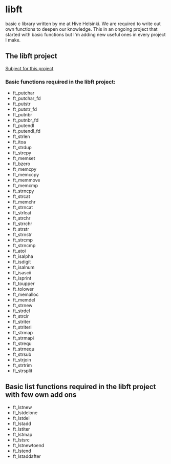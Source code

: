 # libft
basic c library written by me at Hive Helsinki. We are required to write out own functions to deepen our knowledge. This in an ongoing project that started with basic functions but I'm adding new useful ones in every project I make.

## The libft project
[Subject for this project](libft.en.pdf)

### Basic functions required in the libft project:
- ft_putchar
- ft_putchar_fd
- ft_putstr
- ft_putstr_fd
- ft_putnbr
- ft_putnbr_fd
- ft_putendl
- ft_putendl_fd
- ft_strlen
- ft_itoa
- ft_strdup
- ft_strcpy
- ft_memset
- ft_bzero
- ft_memcpy
- ft_memccpy
- ft_memmove
- ft_memcmp
- ft_strncpy
- ft_strcat
- ft_memchr
- ft_strncat
- ft_strlcat
- ft_strchr
- ft_strrchr
- ft_strstr
- ft_strnstr
- ft_strcmp
- ft_strncmp
- ft_atoi
- ft_isalpha
- ft_isdigit
- ft_isalnum
- ft_isascii
- ft_isprint
- ft_toupper
- ft_tolower
- ft_memalloc
- ft_memdel
- ft_strnew
- ft_strdel
- ft_strclr
- ft_striter
- ft_striteri
- ft_strmap
- ft_strmapi
- ft_strequ
- ft_strnequ
- ft_strsub
- ft_strjoin
- ft_strtrim
- ft_strsplit

## Basic list functions required in the libft project with few own add ons
- ft_lstnew
- ft_lstdelone
- ft_lstdel
- ft_lstadd
- ft_lstiter
- ft_lstmap
- ft_lstsrc
- ft_lstnewtoend
- ft_lstend
- ft_lstaddafter
